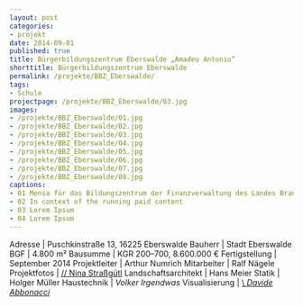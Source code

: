 ```yaml
---
layout: post
categories:
- projekt
date: 2014-09-01
published: true
title: Bürgerbildungs­zentrum Eberswalde „Amadeu Antonio“
shorttitle: Bürgerbildungszentrum Eberswalde
permalink: /projekte/BBZ_Eberswalde/
tags: 
- Schule
projectpage: /projekte/BBZ_Eberswalde/03.jpg
images:
- /projekte/BBZ_Eberswalde/01.jpg
- /projekte/BBZ_Eberswalde/02.jpg
- /projekte/BBZ_Eberswalde/03.jpg
- /projekte/BBZ_Eberswalde/04.jpg
- /projekte/BBZ_Eberswalde/05.jpg
- /projekte/BBZ_Eberswalde/06.jpg
- /projekte/BBZ_Eberswalde/07.jpg
- /projekte/BBZ_Eberswalde/08.jpg
captions:
- 01 Mensa für das Bildungszentrum der Finanzverwaltung des Landes Brandenburg
- 02 In context of the running paid content
- 03 Lorem Ipsum
- 04 Lorem Ipsum
---
```

Adresse			|	Puschkinstraße 13, 16225 Eberswalde 
Bauherr			|	Stadt Eberswalde
BGF				|	4.800 m²
Bausumme		|	KGR 200–700, 8.600.000 €
Fertigstellung	|	September 2014
Projektleiter	|	Arthur Numrich
Mitarbeiter		|	Ralf Nägele 
Projektfotos	|	<a href="http://www.ninastrg.de" target= "_blank">// Nina Straßgütl</a>
Landschafts&shy;architekt | Hans Meier
Statik | Holger Müller
Haustechnik | *Volker Irgendwas*
Visualisierung | [\\ _Davide Abbonacci_](http://www.abbonacci.com/)
